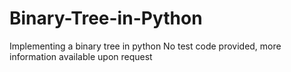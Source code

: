 # Binary-Tree-in-Python
Implementing a binary tree in python
No test code provided, more information available upon request
